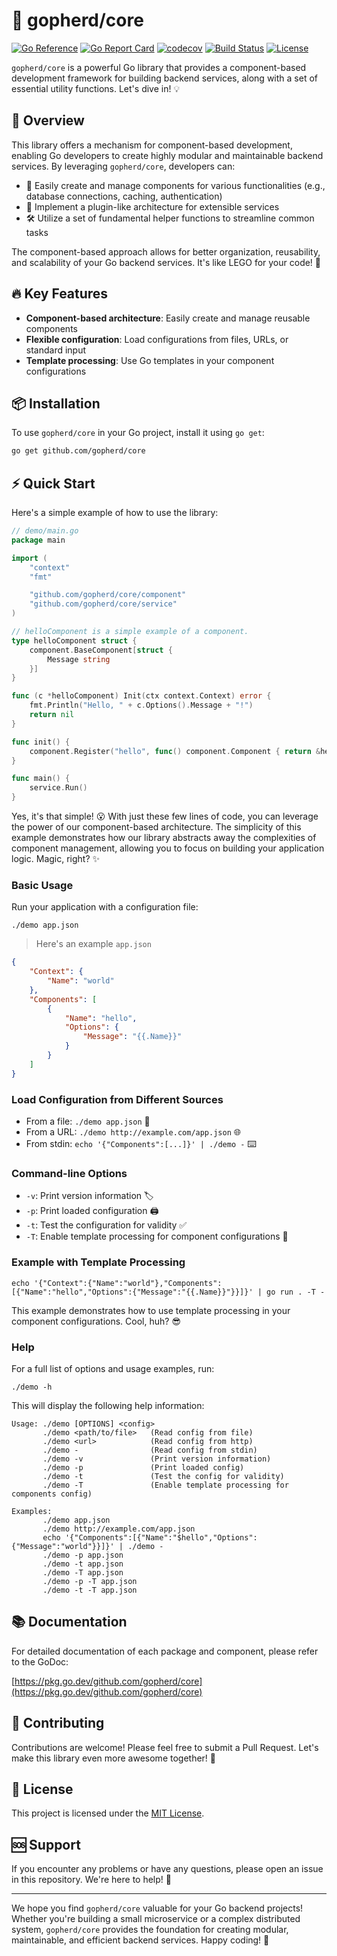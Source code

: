 # 🚀 gopherd/core

[![Go Reference](https://pkg.go.dev/badge/github.com/gopherd/core.svg)](https://pkg.go.dev/github.com/gopherd/core)
[![Go Report Card](https://goreportcard.com/badge/github.com/gopherd/core)](https://goreportcard.com/report/github.com/gopherd/core)
[![codecov](https://codecov.io/gh/gopherd/core/branch/main/graph/badge.svg)](https://codecov.io/gh/gopherd/core)
[![Build Status](https://github.com/gopherd/core/workflows/Go/badge.svg)](https://github.com/gopherd/core/actions)
[![License](https://img.shields.io/github/license/gopherd/core.svg)](https://github.com/gopherd/core/blob/main/LICENSE)

`gopherd/core` is a powerful Go library that provides a component-based development framework for building backend services, along with a set of essential utility functions. Let's dive in! 💡

## 🌟 Overview

This library offers a mechanism for component-based development, enabling Go developers to create highly modular and maintainable backend services. By leveraging `gopherd/core`, developers can:

- 🧩 Easily create and manage components for various functionalities (e.g., database connections, caching, authentication)
- 🔌 Implement a plugin-like architecture for extensible services
- 🛠️ Utilize a set of fundamental helper functions to streamline common tasks

The component-based approach allows for better organization, reusability, and scalability of your Go backend services. It's like LEGO for your code! 🧱

## 🔥 Key Features

- **Component-based architecture**: Easily create and manage reusable components
- **Flexible configuration**: Load configurations from files, URLs, or standard input
- **Template processing**: Use Go templates in your component configurations

## 📦 Installation

To use `gopherd/core` in your Go project, install it using `go get`:

```bash
go get github.com/gopherd/core
```

## ⚡ Quick Start

Here's a simple example of how to use the library:

```go
// demo/main.go
package main

import (
	"context"
	"fmt"

	"github.com/gopherd/core/component"
	"github.com/gopherd/core/service"
)

// helloComponent is a simple example of a component.
type helloComponent struct {
	component.BaseComponent[struct {
		Message string
	}]
}

func (c *helloComponent) Init(ctx context.Context) error {
	fmt.Println("Hello, " + c.Options().Message + "!")
	return nil
}

func init() {
	component.Register("hello", func() component.Component { return &helloComponent{} })
}

func main() {
	service.Run()
}
```

Yes, it's that simple! 😮 With just these few lines of code, you can leverage the power of our component-based architecture. The simplicity of this example demonstrates how our library abstracts away the complexities of component management, allowing you to focus on building your application logic. Magic, right? ✨

### Basic Usage

Run your application with a configuration file:

```
./demo app.json
```

> Here's an example `app.json`

```json
{
	"Context": {
		"Name": "world"
	},
	"Components": [
		{
			"Name": "hello",
			"Options": {
				"Message": "{{.Name}}"
			}
		}
	]
}
```


### Load Configuration from Different Sources

- From a file: `./demo app.json` 📄
- From a URL: `./demo http://example.com/app.json` 🌐
- From stdin: `echo '{"Components":[...]}' | ./demo -` ⌨️

### Command-line Options

- `-v`: Print version information 🏷️
- `-p`: Print loaded configuration 🖨️
- `-t`: Test the configuration for validity ✅
- `-T`: Enable template processing for component configurations 🧩

### Example with Template Processing

```
echo '{"Context":{"Name":"world"},"Components":[{"Name":"hello","Options":{"Message":"{{.Name}}"}}]}' | go run . -T -
```

This example demonstrates how to use template processing in your component configurations. Cool, huh? 😎

### Help

For a full list of options and usage examples, run:

```
./demo -h
```

This will display the following help information:

```
Usage: ./demo [OPTIONS] <config>
       ./demo <path/to/file>   (Read config from file)
       ./demo <url>            (Read config from http)
       ./demo -                (Read config from stdin)
       ./demo -v               (Print version information)
       ./demo -p               (Print loaded config)
       ./demo -t               (Test the config for validity)
       ./demo -T               (Enable template processing for components config)

Examples:
       ./demo app.json
       ./demo http://example.com/app.json
       echo '{"Components":[{"Name":"$hello","Options":{"Message":"world"}}]}' | ./demo -
       ./demo -p app.json
       ./demo -t app.json
       ./demo -T app.json
       ./demo -p -T app.json
       ./demo -t -T app.json
```

## 📚 Documentation

For detailed documentation of each package and component, please refer to the GoDoc:

[https://pkg.go.dev/github.com/gopherd/core](https://pkg.go.dev/github.com/gopherd/core)

## 👥 Contributing

Contributions are welcome! Please feel free to submit a Pull Request. Let's make this library even more awesome together! 🤝

## 📜 License

This project is licensed under the [MIT License](LICENSE).

## 🆘 Support

If you encounter any problems or have any questions, please open an issue in this repository. We're here to help! 💪

---

We hope you find `gopherd/core` valuable for your Go backend projects! Whether you're building a small microservice or a complex distributed system, `gopherd/core` provides the foundation for creating modular, maintainable, and efficient backend services. Happy coding! 🎉